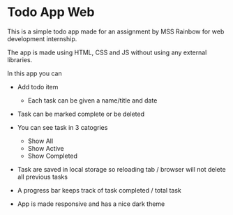 # Todo App Web

This is a simple todo app made for an assignment by MSS Rainbow for web development internship.

The app is made using HTML, CSS and JS without using any external libraries.

In this app you can

-   Add todo item

    -   Each task can be given a name/title and date

-   Task can be marked complete or be deleted

-   You can see task in 3 catogries

    -   Show All
    -   Show Active
    -   Show Completed

-   Task are saved in local storage so reloading tab / browser will not delete all previous tasks
-   A progress bar keeps track of task completed / total task
- App is made responsive and has a nice dark theme